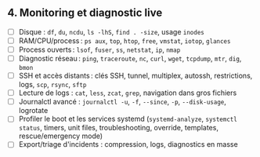 ## 4. **Monitoring et diagnostic live**


* [ ] Disque : `df`, `du`, `ncdu`, `ls -lhS`, `find . -size`, usage `inodes`
* [ ] RAM/CPU/process : `ps aux`, `top`, `htop`, `free`, `vmstat`, `iotop`, `glances`
* [ ] Process ouverts : `lsof`, `fuser`, `ss`, `netstat`, `ip`, `nmap`
* [ ] Diagnostic réseau : `ping`, `traceroute`, `nc`, `curl`, `wget`, `tcpdump`, `mtr`, `dig`, `bmon`
* [ ] SSH et accès distants : clés SSH, tunnel, multiplex, autossh, restrictions, logs, `scp`, `rsync`, `sftp`
* [ ] Lecture de logs : `cat`, `less`, `zcat`, `grep`, navigation dans gros fichiers
* [ ] Journalctl avancé : `journalctl -u`, `-f`, `--since`, `-p`, `--disk-usage`, logrotate
* [ ] Profiler le boot et les services systemd (`systemd-analyze`, `systemctl status`, timers, unit files, troubleshooting, override, templates, rescue/emergency mode)
* [ ] Export/triage d'incidents : compression, logs, diagnostics en masse
